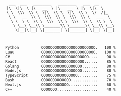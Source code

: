 <div align="center">
<pre><code>
 ___  ___   ________   ________   ___  __       
|\  \|\  \ |\   __  \ |\   __  \ |\  \|\  \     
\ \  \\\  \\ \  \|\  \\ \  \|\  \\ \  \/  /|_   
 \ \   __  \\ \  \\\  \\ \  \\\  \\ \   ___  \  
  \ \  \ \  \\ \  \\\  \\ \  \\\  \\ \  \\ \  \ 
   \ \__\ \__\\ \_______\\ \_______\\ \__\\ \__\
    \|__|\|__| \|_______| \|_______| \|__| \|__|

</code></pre>

<!--START_SECTION:waka-->

```txt
Python          OOOOOOOOOOOOOOOOOOOOOOOO.   100 %
Luau            OOOOOOOOOOOOOOOOOOOOOOOO.   100 %
C#              OOOOOOOOOOOOOOOOOOOOO....    90 %
React           OOOOOOOOOOOOOOOOOOO......    85 %
Golang          OOOOOOOOOOOOOOOOOO.......    80 %
Node.js         OOOOOOOOOOOOOOOOOO.......    80 %
TypeScript      OOOOOOOOOOOOOOOO.........    75 %
Bash            OOOOOOOOOOOOO............    70 %
Next.js         OOOOOOOOOOOO.............    60 %
C++             OOOOOOO..................    40 %
```

<!--END_SECTION:waka-->
